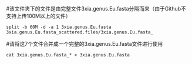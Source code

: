 #该文件夹下的文件是由完整文件3xia.genus.Eu.fasta分隔而来（由于Github不支持上传100M以上的文件）
```
split -b 60M -d -a 1 3xia.genus.Eu.fasta 3xia.genus.Eu.fasta_scattered.files/3xia.genus.Eu.fasta_
```
#请将这7个文件合并成一个完整的3xia.genus.Eu.fasta文件进行使用
```
cat 3xia.genus.Eu.fasta_* > 3xia.genus.Eu.fasta
```
